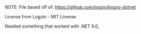 ﻿NOTE: File based off of:
https://github.com/logzio/logzio-dotnet

License from Logzio - MIT License

Needed something that worked with .NET 9.0, 